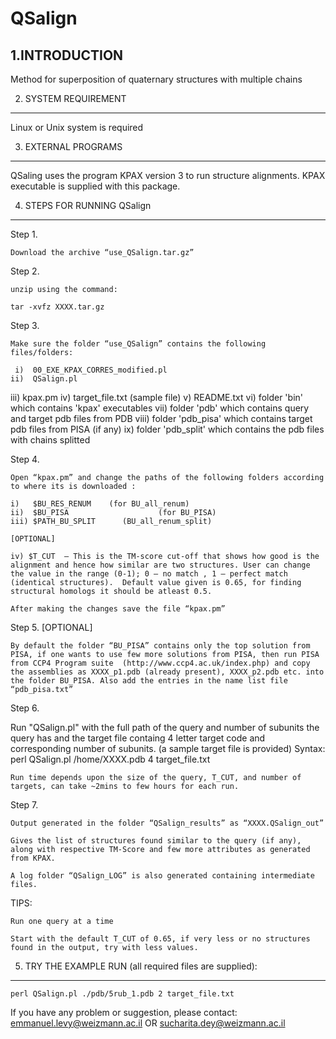 # QSalign

1.INTRODUCTION
--------------------
Method for superposition of quaternary structures with multiple chains

2. SYSTEM REQUIREMENT
---------------------
Linux or Unix system is required

3. EXTERNAL PROGRAMS
---------------------

QSaling uses the program KPAX version 3 to run structure alignments. KPAX executable is supplied with this package.

4. STEPS FOR RUNNING QSalign
------------------------------

  Step 1.

    Download the archive “use_QSalign.tar.gz”      

  Step 2.

    unzip using the command:

    tar -xvfz XXXX.tar.gz

  Step 3.

    Make sure the folder “use_QSalign” contains the following files/folders:

     i)  00_EXE_KPAX_CORRES_modified.pl
    ii)  QSalign.pl
   iii)  kpax.pm
    iv)  target_file.txt (sample file)
     v)  README.txt
    vi)  folder 'bin' which contains 'kpax' executables
   vii)  folder 'pdb' which contains query and target pdb files from PDB
  viii)  folder 'pdb_pisa' which contains target pdb files from PISA (if any)
    ix)  folder 'pdb_split' which contains the pdb files with chains splitted

  Step 4.

    Open “kpax.pm” and change the paths of the following folders according to where its is downloaded :

    i)   $BU_RES_RENUM    (for BU_all_renum)
    ii)  $BU_PISA                    (for BU_PISA)
    iii) $PATH_BU_SPLIT      (BU_all_renum_split)

    [OPTIONAL]

    iv) $T_CUT  – This is the TM-score cut-off that shows how good is the alignment and hence how similar are two structures. User can change the value in the range (0-1); 0 – no match , 1 – perfect match (identical structures).  Default value given is 0.65, for finding structural homologs it should be atleast 0.5.

    After making the changes save the file “kpax.pm”

  Step 5. [OPTIONAL]

    By default the folder “BU_PISA” contains only the top solution from PISA, if one wants to use few more solutions from PISA, then run PISA from CCP4 Program suite  (http://www.ccp4.ac.uk/index.php) and copy the assemblies as XXXX_p1.pdb (already present), XXXX_p2.pdb etc. into the folder BU_PISA. Also add the entries in the name list file “pdb_pisa.txt”

  Step 6.
  
   Run  "QSalign.pl" with the full path of the query and number of subunits the query has and the target file containg 4 letter target code and corresponding number of subunits.
        (a sample target file is provided)
        Syntax:
        perl QSalign.pl /home/XXXX.pdb 4 target_file.txt

    Run time depends upon the size of the query, T_CUT, and number of targets, can take ~2mins to few hours for each run.

  Step 7.

    Output generated in the folder “QSalign_results” as “XXXX.QSalign_out”

    Gives the list of structures found similar to the query (if any), along with respective TM-Score and few more attributes as generated from KPAX.

    A log folder “QSalign_LOG” is also generated containing intermediate files.


  TIPS:

    Run one query at a time

    Start with the default T_CUT of 0.65, if very less or no structures found in the output, try with less values.


5. TRY THE EXAMPLE RUN (all required files are supplied):
----------------------------------------------------------

    perl QSalign.pl ./pdb/5rub_1.pdb 2 target_file.txt
    

If you have any problem or suggestion, please contact:
emmanuel.levy@weizmann.ac.il OR sucharita.dey@weizmann.ac.il


